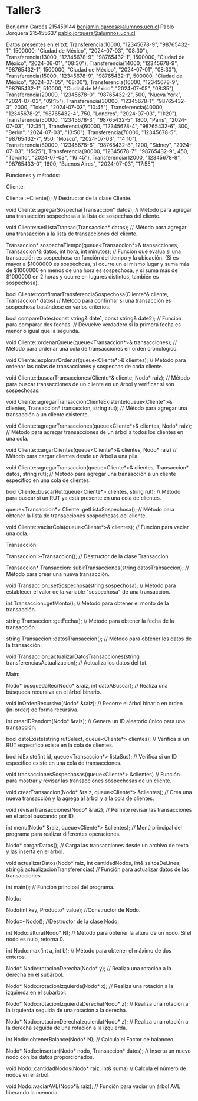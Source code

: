 # Taller3

Benjamín Garcés 215459144 benjamin.garces@alumnos.ucn.cl Pablo Jorquera 215455637 pablo.jorquera@alumnos.ucn.cl

Datos presentes en el txt:
Transferencia(10000, "12345678-9", "98765432-1", 1500000, "Ciudad de México", "2024-07-03", "08:30"),
Transferencia(13000, "12345678-9", "98765432-1", 1500000, "Ciudad de México", "2024-06-01", "08:30"),
Transferencia(14000, "12345678-9", "98765432-1", 1500000, "Ciudad de México", "2024-07-01", "08:30"),
Transferencia(15000, "12345678-9", "98765432-1", 500000, "Ciudad de México", "2024-07-05", "08:00"),
Transferencia(16000, "12345678-9", "98765432-1", 510000, "Ciudad de México", "2024-07-05", "08:35"),
Transferencia(20000, "12345678-0", "98765432-2", 500, "Nueva York", "2024-07-03", "09:15"),
Transferencia(30000, "12345678-1", "98765432-3", 2000, "Tokio", "2024-07-03", "10:45"),
Transferencia(40000, "12345678-2", "98765432-4", 750, "Londres", "2024-07-03", "11:20"),
Transferencia(50000, "12345678-3", "98765432-5", 1800, "París", "2024-07-03", "12:35"),
Transferencia(60000, "12345678-4", "98765432-6", 300, "Berlín", "2024-07-03", "13:50"),
Transferencia(70000, "12345678-5", "98765432-7", 950, "Moscú", "2024-07-03", "14:10"),
Transferencia(80000, "12345678-6", "98765432-8", 1200, "Sídney", "2024-07-03", "15:25"),
Transferencia(90000, "12345678-7", "98765432-9", 450, "Toronto", "2024-07-03", "16:45"),
Transferencia(12000, "12345678-8", "98765433-0", 1600, "Buenos Aires", "2024-07-03", "17:55")

Funciones y métodos:

Cliente:

Cliente::~Cliente();
// Destructor de la clase Cliente.

void Cliente::agregarSospecha(Transaccion* datos);
// Método para agregar una transacción sospechosa a la lista de sospechas del cliente.

void Cliente::setListaTransac(Transaccion* datos);
// Método para agregar una transacción a la lista de transacciones del cliente.

Transaccion* sospechaTiempo(queue<Transaccion*>& transacciones, Transaccion*& datos, int hora, int minutos);
// Función que evalúa si una transacción es sospechosa en función del tiempo y la ubicación. (Si es mayor a $1000000 es sospechosa, si ocurre un el mismo lugar y suma más de $1000000 en menos de una hora es sospechosa, y si suma más de $1000000 en 2 horas y ocurre en lugares distintos, también es sospechosa).

bool Cliente::confirmarTransferenciaSospechosa(Cliente*& cliente, Transaccion* datos)
// Método para confirmar si una transacción es sospechosa basándose en varios criterios.

bool compareDates(const string& date1, const string& date2);
// Función para comparar dos fechas.
// Devuelve verdadero si la primera fecha es menor o igual que la segunda.

void Cliente::ordenarQueue(queue<Transaccion*>& transacciones);
// Método para ordenar una cola de transacciones en orden cronológico.

void Cliente::explorarOrdenar(queue<Cliente*>& clientes);
// Método para ordenar las colas de transacciones y sospechas de cada cliente.

void Cliente::buscarTransacciones(Cliente*& cliente, Nodo* raiz);
// Método para buscar transacciones de un cliente en un árbol y verificar si son sospechosas.

void Cliente::agregarTransaccionClienteExistente(queue<Cliente*>& clientes, Transaccion* transaccion, string rut);
// Método para agregar una transacción a un cliente existente.

void Cliente::agregarTransacciones(queue<Cliente*>& clientes, Nodo* raiz);
// Método para agregar transacciones de un árbol a todos los clientes en una cola.

void Cliente::cargarClientes(queue<Cliente*>& clientes, Nodo* raiz)
// Método para cargar clientes desde un árbol a una pila.

void Cliente::agregarTransaccion(queue<Cliente*>& clientes, Transaccion* datos, string rut);
// Método para agregar una transacción a un cliente específico en una cola de clientes.

bool Cliente::buscarRut(queue<Cliente*> clientes, string rut);
// Método para buscar si un RUT ya está presente en una cola de clientes.

queue<Transaccion*> Cliente::getListaSospechosa();
// Método para obtener la lista de transacciones sospechosas del cliente.

void Cliente::vaciarCola(queue<Cliente*>& clientes);
// Función para vaciar una cola.


Transacción:

Transaccion::~Transaccion();
// Destructor de la clase Transaccion.

Transaccion* Transaccion::subirTransacciones(string datosTransaccion);
// Método para crear una nueva transacción.

void Transaccion::setSospechosa(string sospechosa);
// Método para establecer el valor de la variable "sospechosa" de una transacción.

int Transaccion::getMonto();
// Método para obtener el monto de la transacción.


string Transaccion::getFecha();
// Método para obtener la fecha de la transacción.


string Transaccion::datosTransaccion();
// Método para obtener los datos de la transacción.

void Transaccion::actualizarDatosTransacciones(string transferenciasActualizacion);
// Actualiza los datos del txt.



Main:

Nodo* busquedaRec(Nodo* &raiz, int datoABuscar);
// Realiza una búsqueda recursiva en el árbol binario.

void inOrdenRecursivo(Nodo* &raiz);
// Recorre el árbol binario en orden (in-order) de forma recursiva.

int crearIDRandom(Nodo* &raiz);
// Genera un ID aleatorio único para una transacción.

bool datoExiste(string rutSelect, queue<Cliente*> clientes);
// Verifica si un RUT específico existe en la cola de clientes.

bool idExiste(int id, queue<Transaccion*> listaSus);
// Verifica si un ID específico existe en una cola de transacciones.

void transaccionesSospechosas(queue<Cliente*> &clientes)
// Función para mostrar y revisar las transacciones sospechosas de un cliente.

void crearTransaccion(Nodo* &raiz, queue<Cliente*> &clientes);
// Crea una nueva transacción y la agrega al árbol y a la cola de clientes.

void revisarTransacciones(Nodo* &raiz);
// Permite revisar las transacciones en el árbol buscando por ID.

int menu(Nodo* &raiz, queue<Cliente*> &clientes);
// Menú principal del programa para realizar diferentes operaciones.

Nodo* cargarDatos();
// Carga las transacciones desde un archivo de texto y las inserta en el árbol.

void actualizarDatos(Nodo* raiz, int cantidadNodos, int& saltosDeLinea, string& actualizacionTransferencias)
// Función para actualizar datos de las transacciones.

int main();
// Función principal del programa.


Nodo:

Nodo(int key, Producto* value);
//Constructor de Nodo.

Nodo::~Nodo();
//Destructor de la clase Nodo.

int Nodo::altura(Nodo* N);
// Método para obtener la altura de un nodo. Si el nodo es nulo, retorna 0.

int Nodo::max(int a, int b);
// Método para obtener el máximo de dos enteros.

Nodo* Nodo::rotacionDerecha(Nodo* y);
// Realiza una rotación a la derecha en el subárbol.

Nodo* Nodo::rotacionIzquierda(Nodo* x);
// Realiza una rotación a la izquierda en el subárbol.

Nodo* Nodo::rotacionIzquierdaDerecha(Nodo* z);
// Realiza una rotación a la izquierda seguida de una rotación a la derecha.

Nodo* Nodo::rotacionDerechaIzquierda(Nodo* z);
// Realiza una rotación a la derecha seguida de una rotación a la izquierda.

int Nodo::obtenerBalance(Nodo* N);
// Calcula el Factor de balanceo.

Nodo* Nodo::insertar(Nodo* nodo, Transaccion* datos);
// Inserta un nuevo nodo con los datos proporcionados.

void Nodo::cantidadNodos(Nodo* raiz, int& suma)
// Calcula el número de nodos en el árbol.

void Nodo::vaciarAVL(Nodo*& raiz);
// Función para vaciar un árbol AVL liberando la memoria.
